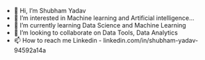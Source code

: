 - 👋 Hi, I’m Shubham Yadav
- 👀 I’m interested in Machine learning and Artificial intelligence...
- 🌱 I’m currently learning Data Science and Machine Learning 
- 💞️ I’m looking to collaborate on Data Tools, Data Analytics 
- 📫 How to reach me Linkedin - linkedin.com/in/shubham-yadav-94592a14a

<!---
shubhamydv10/shubhamydv10 is a ✨ special ✨ repository because its `README.md` (this file) appears on your GitHub profile.
You can click the Preview link to take a look at your changes.
--->

